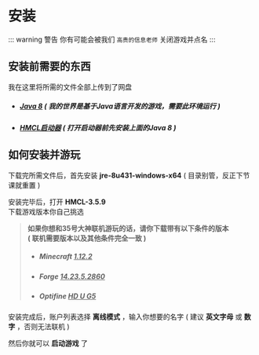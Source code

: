 # 安装

::: warning 警告
你有可能会被我们 `高贵的信息老师` 关闭游戏并点名
:::

## 安装前需要的东西

我在这里将所需的文件全部上传到了网盘

- ##### [Java 8](https://pan.huang1111.cn/s/laqgjIL) ( 我的世界是基于Java语言开发的游戏，需要此环境运行 )

- ##### [HMCL启动器](https://pan.huang1111.cn/s/zMeW4hM) ( 打开启动器前先安装上面的Java 8 )


## 如何安装并游玩

下载完所需文件后，首先安装 **jre-8u431-windows-x64** ( 目录别管，反正下节课就重置 )

安装完毕后，打开 **HMCL-3.5.9**<br>下载游戏版本你自己挑选

> **如果你想和35号大神联机游玩的话，请你下载带有以下条件的版本<br>( 联机需要版本以及其他条件完全一致 )**
>
> - ##### Minecraft <u>1.12.2</u>
>
> - ##### Forge <u>14.23.5.2860</u>
>
> - ##### Optifine <u>HD U G5</u>

安装完成后，账户列表选择 **离线模式** ，输入你想要的名字 ( 建议 **英文字母** 或 **数字** ，否则无法联机 )

然后你就可以 **启动游戏** 了